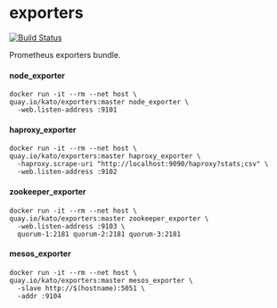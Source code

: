 # exporters

[![Build Status](https://travis-ci.org/katosys/exporters.svg?branch=master)](https://travis-ci.org/katosys/exporters)

Prometheus exporters bundle.

#### node_exporter
```
docker run -it --rm --net host \
quay.io/kato/exporters:master node_exporter \
  -web.listen-address :9101
```

#### haproxy_exporter
```
docker run -it --rm --net host \
quay.io/kato/exporters:master haproxy_exporter \
  -haproxy.scrape-uri "http://localhost:9090/haproxy?stats;csv" \
  -web.listen-address :9102
```

#### zookeeper_exporter
```
docker run -it --rm --net host \
quay.io/kato/exporters:master zookeeper_exporter \
  -web.listen-address :9103 \
  quorum-1:2181 quorum-2:2181 quorum-3:2181
```

#### mesos_exporter
```
docker run -it --rm --net host \
quay.io/kato/exporters:master mesos_exporter \
  -slave http://$(hostname):5051 \
  -addr :9104
```
